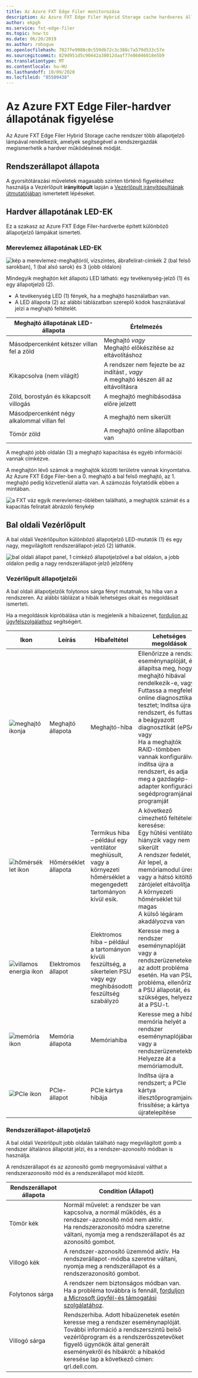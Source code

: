 ```yaml
---
title: Az Azure FXT Edge Filer monitorozása
description: Az Azure FXT Edge Filer Hybrid Storage cache hardveres állapotának figyelése
author: ekpgh
ms.service: fxt-edge-filer
ms.topic: how-to
ms.date: 06/20/2019
ms.author: rohogue
ms.openlocfilehash: 7027fe9988c0c559db72c3c388c7a579d533c57e
ms.sourcegitcommit: 829d951d5c90442a38012daaf77e86046018e5b9
ms.translationtype: MT
ms.contentlocale: hu-HU
ms.lasthandoff: 10/09/2020
ms.locfileid: "85509438"
---
```

# <a name="monitor-azure-fxt-edge-filer-hardware-status"></a>Az Azure FXT Edge Filer-hardver állapotának figyelése

Az Azure FXT Edge Filer Hybrid Storage cache rendszer több állapotjelző lámpával rendelkezik, amelyek segítségével a rendszergazdák megismerhetik a hardver működésének módját.

## <a name="system-health-status"></a>Rendszerállapot állapota

A gyorsítótárazási műveletek magasabb szinten történő figyeléséhez használja a Vezérlőpult **irányítópult** lapján a [Vezérlőpult irányítópultjának útmutatójában](https://azure.github.io/Avere/legacy/dashboard/4_7/html/ops_dashboard_index.html) ismertetett lépéseket.

## <a name="hardware-status-leds"></a>Hardver állapotának LED-EK

Ez a szakasz az Azure FXT Edge Filer-hardverbe épített különböző állapotjelző lámpákat ismerteti.

### <a name="hard-drive-status-leds"></a>Merevlemez állapotának LED-EK

![kép a merevlemez-meghajtóról, vízszintes, ábrafelirat-címkék 2 (bal felső sarokban), 1 (bal alsó sarok) és 3 (jobb oldalon)](media/fxt-monitor/fxt-drive-callouts.png)

Mindegyik meghajtón két állapotú LED látható: egy tevékenység-jelző (1) és egy állapotjelző (2). 

* A tevékenység LED (1) fények, ha a meghajtó használatban van.  
* A LED állapota (2) az alábbi táblázatban szereplő kódok használatával jelzi a meghajtó feltételét.

| Meghajtó állapotának LED-állapota              | Értelmezés  |
|-------------------------------------|----------------------------------------------------------|
| Másodpercenként kétszer villan fel a zöld      | Meghajtó *vagy* <br> Meghajtó előkészítése az eltávolításhoz  |
| Kikapcsolva (nem világít)                         | A rendszer nem fejezte be az indítást *, vagy* <br>A meghajtó készen áll az eltávolításra |
| Zöld, borostyán és kikapcsolt villogás       | A meghajtó meghibásodása előre jelzett   |
| Másodpercenként négy alkalommal villan fel | A meghajtó nem sikerült   |
| Tömör zöld                         | A meghajtó online állapotban van |

A meghajtó jobb oldalán (3) a meghajtó kapacitása és egyéb információi vannak címkézve.

A meghajtón lévő számok a meghajtók közötti területre vannak kinyomtatva. Az Azure FXT Edge Filer-ben a 0. meghajtó a bal felső meghajtó, az 1. meghajtó pedig közvetlenül alatta van. A számozás folytatódik ebben a mintában. 

![a FXT váz egyik merevlemez-öblében található, a meghajtók számát és a kapacitás feliratait ábrázoló fénykép](media/fxt-drives-photo.png)

## <a name="left-control-panel"></a>Bal oldali Vezérlőpult

A bal oldali Vezérlőpulton különböző állapotjelző LED-mutatók (1) és egy nagy, megvilágított rendszerállapot-jelző (2) láthatók. 

![bal oldali állapot panel, 1 címkéző állapotjelzővel a bal oldalon, a jobb oldalon pedig a nagy rendszerállapot-jelző jelzőfény](media/fxt-monitor/fxt-control-panel-left.jpg)

### <a name="control-panel-status-indicators"></a>Vezérlőpult állapotjelzői 

A bal oldali állapotjelzők folytonos sárga fényt mutatnak, ha hiba van a rendszeren. Az alábbi táblázat a hibák lehetséges okait és megoldásait ismerteti. 

Ha a megoldások kipróbálása után is megjelenik a hibaüzenet, [forduljon az ügyfélszolgálathoz](fxt-support-ticket.md) segítségért. 

| Ikon | Leírás | Hibafeltétel | Lehetséges megoldások |
|----------------|---------------|--------------------|----------------------|
| ![meghajtó ikonja](media/fxt-monitor/fxt-hd-icon.jpg) | Meghajtó állapota | Meghajtó-hiba | Ellenőrizze a rendszer eseménynaplóját, és állapítsa meg, hogy a meghajtó hibával rendelkezik-e, vagy <br>Futtassa a megfelelő online diagnosztikai tesztet; Indítsa újra a rendszert, és futtassa a beágyazott diagnosztikát (ePSA), vagy <br>Ha a meghajtók RAID-tömbben vannak konfigurálva, indítsa újra a rendszert, és adja meg a gazdagép-adapter konfigurációs segédprogramjának programját |
|![hőmérséklet ikon](media/fxt-monitor/fxt-temp-icon.jpg) | Hőmérséklet állapota | Termikus hiba – például egy ventilátor meghiúsult, vagy a környezeti hőmérséklet a megengedett tartományon kívül esik. | A következő címezhető feltételek keresése: <br>Egy hűtési ventilátor hiányzik vagy nem sikerült <br>A rendszer fedelét, az Air lepel, a memóriamodul üres vagy a hátsó kitöltő zárójelet eltávolítja <br>A környezeti hőmérséklet túl magas <br>A külső légáram akadályozva van |
|![villamos energia ikon](media/fxt-monitor/fxt-electric-icon.jpg) | Elektromos állapot | Elektromos hiba – például a tartományon kívüli feszültség, a sikertelen PSU vagy egy meghibásodott feszültség szabályzó |  Keresse meg a rendszer eseménynaplóját vagy a rendszerüzeneteket az adott probléma esetén. Ha van PSU-probléma, ellenőrizze a PSU állapotát, és ha szükséges, helyezze át a PSU-t. | 
|![memória ikon](media/fxt-monitor/fxt-memory-icon.jpg) | Memória állapota | Memóriahiba | Keresse meg a hibás memória helyét a rendszer eseménynaplójában vagy a rendszerüzenetekben; Helyezze át a memóriamodult. |
|![PCIe ikon](media/fxt-monitor/fxt-pcie-icon.jpg) | PCIe-állapot | PCIe kártya hibája | Indítsa újra a rendszert; a PCIe kártya illesztőprogramjainak frissítése; a kártya újratelepítése |


### <a name="system-health-status-indicator"></a>Rendszerállapot-állapotjelző

A bal oldali Vezérlőpult jobb oldalán található nagy megvilágított gomb a rendszer általános állapotát jelzi, és a rendszer-azonosító módban is használja.

A rendszerállapot és az azonosító gomb megnyomásával válthat a rendszerazonosító mód és a rendszerállapot mód között.

|Rendszerállapot állapota | Condition (Állapot) |
|-------------------------------------------|-----------------------------------------------|
| Tömör kék | Normál művelet: a rendszer be van kapcsolva, a normál működés, és a rendszer-azonosító mód nem aktív. <br/>Ha rendszerazonosító módra szeretne váltani, nyomja meg a rendszerállapot és az azonosító gombot. |
| Villogó kék | A rendszer-azonosító üzemmód aktív. Ha rendszerállapot-módba szeretne váltani, nyomja meg a rendszerállapot és a rendszerazonosító gombot. |
| Folytonos sárga | A rendszer nem biztonságos módban van. Ha a probléma továbbra is fennáll, [forduljon a Microsoft ügyfél-és támogatási szolgálatához](fxt-support-ticket.md). |
| Villogó sárga | Rendszerhiba. Adott hibaüzenetek esetén keresse meg a rendszer eseménynaplóját. További információ a rendszerszintű belső vezérlőprogram és a rendszerösszetevőket figyelő ügynökök által generált eseményekről és hibákról: a hibakód keresése lap a következő címen: qrl.dell.com. |


